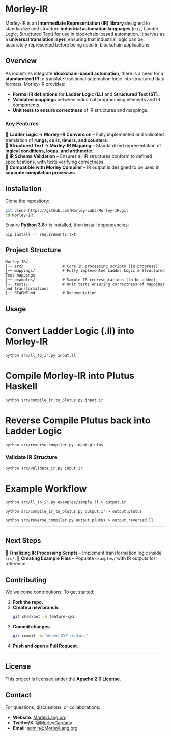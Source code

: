 # Morley-IR

Morley-IR is an **Intermediate Representation (IR) library** designed to standardize and structure **industrial automation languages** (e.g., Ladder Logic, Structured Text) for use in blockchain-based automation. It serves as a **universal translation layer**, ensuring that industrial logic can be accurately represented before being used in blockchain applications.

## Overview
As industries integrate **blockchain-based automation**, there is a need for a **standardized IR** to translate traditional automation logic into structured data formats. Morley-IR provides:

- **Formal IR definitions** for **Ladder Logic (LL)** and **Structured Text (ST)**.
- **Validated mappings** between industrial programming elements and IR components.
- **Unit tests to ensure correctness** of IR structures and mappings.

### **Key Features**
🔹 **Ladder Logic → Morley-IR Conversion** – Fully implemented and validated translation of **rungs, coils, timers, and counters**.  
🔹 **Structured Text → Morley-IR Mapping** – Standardized representation of **logical conditions, loops, and arithmetic**.  
🔹 **IR Schema Validation** – Ensures all IR structures conform to defined specifications, with tests verifying correctness.  
🔹 **Compatible with Morley Compiler** – IR output is designed to be used in **separate compilation processes**.  

## Installation
Clone the repository:
```sh
git clone https://github.com/Morley-Labs/Morley-IR.git
cd Morley-IR
```

Ensure **Python 3.8+** is installed, then install dependencies:
```sh
pip install -r requirements.txt
```

## Project Structure
```
Morley-IR/
│── src/                 # Core IR processing scripts (in progress)
│── mappings/            # Fully implemented Ladder Logic & Structured Text mappings
│── examples/            # Sample IR representations (to be added)
│── tests/               # Unit tests ensuring correctness of mappings and transformations
│── README.md            # Documentation
```

## Usage
# Convert Ladder Logic (.ll) into Morley-IR
```
python src/ll_to_ir.py input.ll
```
# Compile Morley-IR into Plutus Haskell
```
python src/compile_ir_to_plutus.py input.ir
```
# Reverse Compile Plutus back into Ladder Logic
```
python src/reverse_compiler.py input.plutus
```
### **Validate IR Structure**
```sh
python src/validate_ir.py input.ir
```
# Example Workflow
```
python src/ll_to_ir.py examples/sample.ll > output.ir
```
```
python src/compile_ir_to_plutus.py output.ir > output.plutus
```
```
python src/reverse_compiler.py output.plutus > output_reversed.ll
```
---

## Next Steps
🔹 **Finalizing IR Processing Scripts** – Implement transformation logic inside `src/`.
🔹 **Creating Example Files** – Populate `examples/` with IR outputs for reference.

## Contributing
We welcome contributions! To get started:
1. **Fork the repo**.
2. **Create a new branch**:  
   ```sh
   git checkout -b feature-xyz
   ```
3. **Commit changes**:
   ```sh
   git commit -m "Added XYZ feature"
   ```
4. **Push and open a Pull Request**.

---

## License
This project is licensed under the **Apache 2.0 License**.

## Contact
For questions, discussions, or collaborations:
- **Website**: [MorleyLang.org](https://MorleyLang.org)
- **Twitter/X**: [@MorleyCardano](https://x.com/MorleyCardano)
- **Email**: admin@MorleyLang.org

